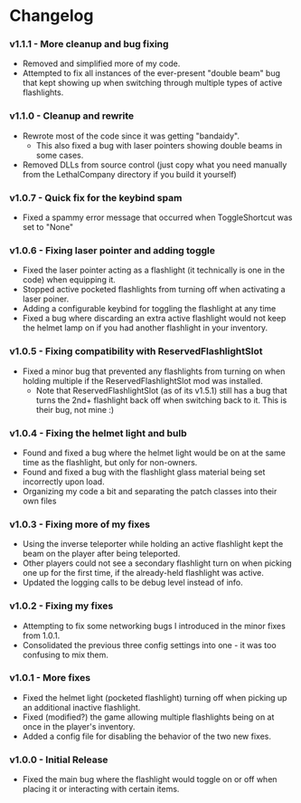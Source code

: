 # Changelog

### v1.1.1 - More cleanup and bug fixing
* Removed and simplified more of my code.
* Attempted to fix all instances of the ever-present "double beam" bug that kept showing up when switching through multiple types of active flashlights.

### v1.1.0 - Cleanup and rewrite
* Rewrote most of the code since it was getting "bandaidy".
	* This also fixed a bug with laser pointers showing double beams in some cases.
* Removed DLLs from source control (just copy what you need manually from the LethalCompany directory if you build it yourself)

### v1.0.7 - Quick fix for the keybind spam
* Fixed a spammy error message that occurred when ToggleShortcut was set to "None"

### v1.0.6 - Fixing laser pointer and adding toggle
* Fixed the laser pointer acting as a flashlight (it technically is one in the code) when equipping it.
* Stopped active pocketed flashlights from turning off when activating a laser poiner.
* Adding a configurable keybind for toggling the flashlight at any time
* Fixed a bug where discarding an extra active flashlight would not keep the helmet lamp on if you had another flashlight in your inventory.

### v1.0.5 - Fixing compatibility with ReservedFlashlightSlot
* Fixed a minor bug that prevented any flashlights from turning on when holding multiple if the ReservedFlashlightSlot mod was installed.
	* Note that ReservedFlashlightSlot (as of its v1.5.1) still has a bug that turns the 2nd+ flashlight back off when switching back to it. This is their bug, not mine :)
	
### v1.0.4 - Fixing the helmet light and bulb
* Found and fixed a bug where the helmet light would be on at the same time as the flashlight, but only for non-owners.
* Found and fixed a bug with the flashlight glass material being set incorrectly upon load.
* Organizing my code a bit and separating the patch classes into their own files
	
### v1.0.3 - Fixing more of my fixes
* Using the inverse teleporter while holding an active flashlight kept the beam on the player after being teleported.
* Other players could not see a secondary flashlight turn on when picking one up for the first time, if the already-held flashlight was active.
* Updated the logging calls to be debug level instead of info.
	
### v1.0.2 - Fixing my fixes
* Attempting to fix some networking bugs I introduced in the minor fixes from 1.0.1.
* Consolidated the previous three config settings into one - it was too confusing to mix them.
	
### v1.0.1 - More fixes
* Fixed the helmet light (pocketed flashlight) turning off when picking up an additional inactive flashlight.
* Fixed (modified?) the game allowing multiple flashlights being on at once in the player's inventory.
* Added a config file for disabling the behavior of the two new fixes.
	
### v1.0.0 - Initial Release
* Fixed the main bug where the flashlight would toggle on or off when placing it or interacting with certain items.